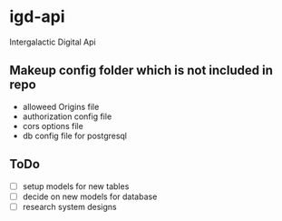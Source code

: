 # igd-api
Intergalactic Digital Api

## Makeup config folder which is not included in repo

- alloweed Origins file
- authorization config file
- cors options file
- db config file for postgresql

## ToDo

- [ ] setup models for new tables
- [ ] decide on new models for database
- [ ] research system designs
